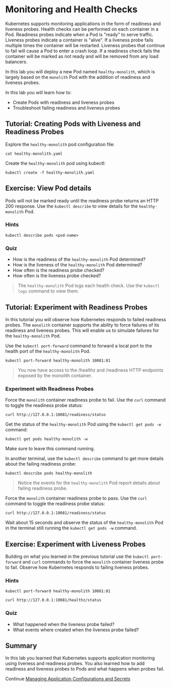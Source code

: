 # Monitoring and Health Checks

Kubernetes supports monitoring applications in the form of readiness and liveness probes. Health checks can be performed on each container in a Pod. Readiness probes indicate when a Pod is "ready" to serve traffic. Liveness probes indicate a container is "alive". If a liveness probe fails multiple times the container will be restarted. Liveness probes that continue to fail will cause a Pod to enter a crash loop. If a readiness check fails the container will be marked as not ready and will be removed from any load balancers.

In this lab you will deploy a new Pod named `healthy-monolith`, which is largely based on the `monolith` Pod with the addition of readiness and liveness probes.

In this lab you will learn how to:

* Create Pods with readiness and liveness probes
* Troubleshoot failing readiness and liveness probes

## Tutorial: Creating Pods with Liveness and Readiness Probes

Explore the `healthy-monolith` pod configuration file:

```
cat healthy-monolith.yaml
```

Create the `healthy-monolith` pod using kubectl:

```
kubectl create -f healthy-monolith.yaml
```

## Exercise: View Pod details

Pods will not be marked ready until the readiness probe returns an HTTP 200 response. Use the `kubectl describe` to view details for the `healthy-monolith` Pod.

### Hints

```
kubectl describe pods <pod-name>
```

### Quiz

* How is the readiness of the `healthy-monolith` Pod determined?
* How is the liveness of the `healthy-monolith` Pod determined?
* How often is the readiness probe checked?
* How often is the liveness probe checked?

> The `healthy-monolith` Pod logs each health check. Use the `kubectl logs` command to view them.

## Tutorial: Experiment with Readiness Probes

In this tutorial you will observe how Kubernetes responds to failed readiness probes. The `monolith` container supports the ability to force failures of its readiness and liveness probes. This will enable us to simulate failures for the `healthy-monolith` Pod. 

Use the `kubectl port-forward` command to forward a local port to the health port of the `healthy-monolith` Pod.

```
kubectl port-forward healthy-monolith 10081:81
```

> You now have access to the /healthz and /readiness HTTP endpoints exposed by the monolith container.

### Experiment with Readiness Probes

Force the `monolith` container readiness probe to fail. Use the `curl` command to toggle the readiness probe status:

```
curl http://127.0.0.1:10081/readiness/status
```

Get the status of the `healthy-monolith` Pod using the `kubectl get pods -w` command:

```
kubectl get pods healthy-monolith -w
```
Make sure to leave this command running.

In another terminal, use the `kubectl describe` command to get more details about the failing readiness probe:

```
kubectl describe pods healthy-monolith
```

> Notice the events for the `healthy-monolith` Pod report details about failing readiness probe.

Force the `monolith` container readiness probe to pass. Use the `curl` command to toggle the readiness probe status:

```
curl http://127.0.0.1:10081/readiness/status
```

Wait about 15 seconds and observe the status of the `healthy-monolith` Pod in the terminal still running the `kubectl get pods -w` command.

## Exercise: Experiment with Liveness Probes

Building on what you learned in the previous tutorial use the `kubectl port-forward` and `curl` commands to force the `monolith` container liveness probe to fail. Observe how Kubernetes responds to failing liveness probes.

### Hints

```
kubectl port-forward healthy-monolith 10081:81
```

```
curl http://127.0.0.1:10081/healthz/status
```

### Quiz

* What happened when the liveness probe failed?
* What events where created when the liveness probe failed?

## Summary

In this lab you learned that Kubernetes supports application monitoring using
liveness and readiness probes. You also learned how to add readiness and liveness probes to Pods and what happens when probes fail. 


Continue [Managing Application Configurations and Secrets](https://github.com/walmartdigital/k8s-101/blob/master/labs/03-managing-application-configuration-and-secrets/03-managing-application-configuration-and-secrets.md)
